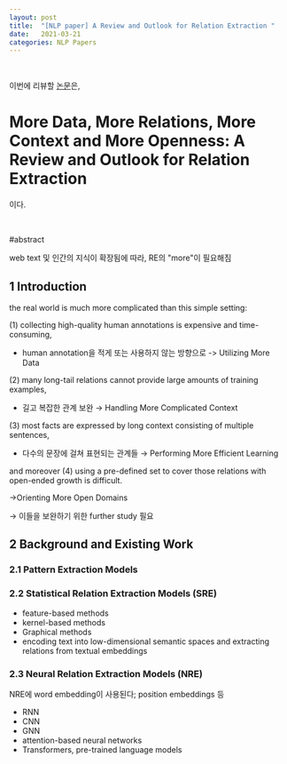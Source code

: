 ```yaml
---
layout: post
title:  "[NLP paper] A Review and Outlook for Relation Extraction "
date:   2021-03-21
categories: NLP Papers
---
```


<br>

이번에 리뷰할 [논문]()은,


# More Data, More Relations, More Context and More Openness: A Review and Outlook for Relation Extraction

이다.


<br>

#abstract

web text 및 인간의 지식이 확장됨에 따라, RE의 "more"이 필요해짐

## 1 Introduction

the real world is much more complicated than this simple setting:

(1) collecting high-quality human annotations is expensive and time-consuming,

- human annotation을 적게 또는 사용하지 않는 방향으로 -> Utilizing More Data

(2) many long-tail relations cannot provide large amounts of training examples,

- 길고 복잡한 관계 보완 → Handling More Complicated Context

(3) most facts are expressed by long context consisting of multiple sentences,

- 다수의 문장에 걸쳐 표현되는 관계들 → Performing More Efficient Learning

and moreover (4) using a pre-defined set to cover those relations with open-ended growth is difficult.

   →Orienting More Open Domains

→ 이들을 보완하기 위한 further study 필요

## 2 Background and Existing Work

### 2.1 Pattern Extraction Models

### 2.2 Statistical Relation Extraction Models (SRE)

- feature-based methods
- kernel-based methods
- Graphical methods
- encoding text into low-dimensional semantic spaces and extracting relations from textual embeddings

### 2.3 Neural Relation Extraction Models (NRE)

NRE에 word embedding이 사용된다; position embeddings 등

- RNN
- CNN
- GNN
- attention-based neural networks
- Transformers, pre-trained language models

<br>
